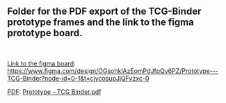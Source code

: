 ## Folder for the PDF export of the TCG-Binder prototype frames and the link to the figma prototype board.
<br> 

<ins>Link to the figma board</ins>: https://www.figma.com/design/OGsohklAzEomPdJfpQy6PZ/Prototype---TCG-Binder?node-id=0-1&t=cjycosupJjQFvzxc-0
<br> 

<ins>PDF</ins>: [Prototype - TCG Binder.pdf](https://github.com/ChicoState/ux-tcg-binder/files/15303075/Prototype.-.TCG.Binder.pdf)
